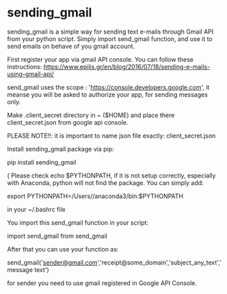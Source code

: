 # sending_gmail

sending_gmail is a simple way for sending text e-mails through Gmail API from your python script. Simply import send_gmail function, and use it to 
send emails on behave of you gmail account.


First register your app via gmail API console.
You can follow these instructions: https://www.epilis.gr/en/blog/2016/07/18/sending-e-mails-using-gmail-api/

send_gmail uses the scope : 'https://console.developers.google.com', it meanse you will be asked to authorize your app, 
for sending messages only. 

Make .client_secret directory in ~ ($HOME) and place there client_secret.json from google api console. 


PLEASE NOTE!!: it is important to name json file exactly: client_secret.json
 
Install sending_gmail package via pip:

pip install sending_gmail


( Please check echo $PYTHONPATH, if it is not setup correctly, especially with Anaconda, python will not find 
the package. You can simply add: 

export PYTHONPATH=/Users/<your username>/anaconda3/bin:$PYTHONPATH

in your ~/.bashrc file

You import this send_gmail function in your script:

import send_gmail from send_gmail

After that you can use your function as:

send_gmail('sender@gmail.com','receipt@some_domain','subject_any_text','message text')

for sender you need to use gmail registered in Google API Console. 




